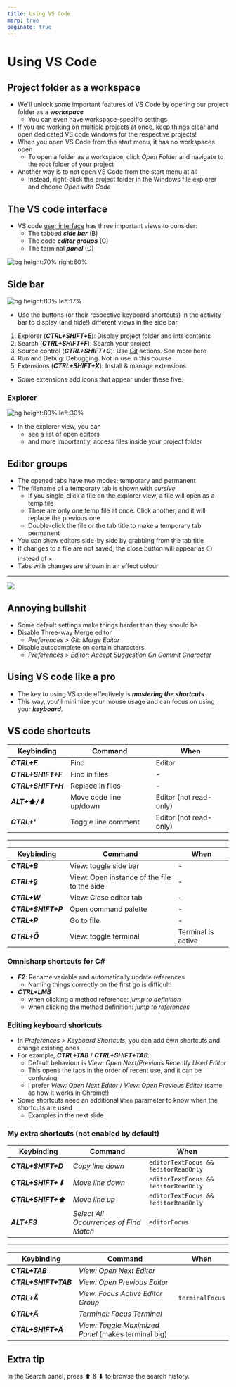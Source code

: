 ```yaml
---
title: Using VS Code
marp: true
paginate: true
---
```

<!-- headingDivider: 3 -->
<!-- class: invert -->

# Using VS Code

## Project folder as a workspace

* We'll unlock some important features of VS Code by opening our project folder as a ***workspace***
  * You can even have workspace-specific settings
* If you are working on multiple projects at once, keep things clear and open dedicated VS code windows for the respective projects!
* When you open VS Code from the start menu, it has no workspaces open
  * To open a folder as a workspace, click *Open Folder* and navigate to the root folder of your project
* Another way is to not open VS Code from the start menu at all
  * Instead,  right-click the project folder in the Windows file explorer and choose *Open with Code*

## The VS code interface

* VS code [user interface](https://code.visualstudio.com/docs/getstarted/userinterface) has three important views to consider:
  * The tabbed ***side bar*** (B)
  * The code ***editor groups*** (C)
  * The terminal ***panel*** (D)

![bg height:70% right:60%](https://code.visualstudio.com/assets/docs/getstarted/userinterface/hero.png)

## Side bar

![bg height:80% left:17%](imgs/vscode-tabs.png)

* Use the buttons (or their respective keyboard shortcuts) in the activity bar to display (and hide!) different views in the side bar
1) Explorer (***CTRL+SHIFT+E***): Display project folder and ints contents
2) Search (***CTRL+SHIFT+F***): Search your project
3) Source control (***CTRL+SHIFT+G***): Use [Git](../project-management/1-git-basics) actions. See more here
4) Run and Debug: Debugging. Not in use in this course
5) Extensions (***CTRL+SHIFT+X***): Install & manage extensions
* Some extensions add icons that appear under these five. 

### Explorer

![bg height:80% left:30%](imgs/vscode-explorer.png)

* In the explorer view, you can
  * see a list of open editors
  * and more importantly, access files inside your project folder

## Editor groups

* The opened tabs have two modes: temporary and permanent
* The filename of a temporary tab is shown with *cursive*
  * If you single-click a file on the explorer view, a file will open as a temp file
  * There are only one temp file at once: Click another, and it will replace the previous one
  * Double-click the file or the tab title to make a temporary tab permanent 
* You can show editors side-by side by grabbing from the tab title
* If changes to a file are not saved, the close button will appear as ⚪ instead of $\times$
* Tabs with changes are shown in an effect colour

---

![](imgs/vscode-editor.png)

## Annoying bullshit

* Some default settings make things harder than they should be
* Disable Three-way Merge editor
  * *Preferences > Git: Merge Editor*
* Disable autocomplete on certain characters
  * *Preferences > Editor: Accept Suggestion On Commit Character*

## Using VS code like a pro

* The key to using VS code effectively is ***mastering the shortcuts***.
* This way, you'll minimize your mouse usage and can focus on using your ***keyboard***.

## VS code shortcuts

| Keybinding                      | Command                | When                   |
|---------------------------------|------------------------|------------------------|
| ***CTRL+F***                    | Find                   | Editor                 |
| ***CTRL+SHIFT+F***              | Find in files          | -                      |
| ***CTRL+SHIFT+H***              | Replace in files       | -                      |
| ***ALT+⬆/⬇***                   | Move code line up/down | Editor (not read-only) |
| ***CTRL+'*** | Toggle line comment      | Editor (not read-only) |

---

| Keybinding         | Command                                     | When               |
|--------------------|---------------------------------------------|--------------------|
| ***CTRL+B***       | View: toggle side bar                       | -                  |
| ***CTRL+§***       | View: Open instance of the file to the side | -                  |
| ***CTRL+W***       | View: Close editor tab                      | -                  |
| ***CTRL+SHIFT+P*** | Open command palette                        | -                  |
| ***CTRL+P***       | Go to file                                  | -                  |
| ***CTRL+Ö***       | View: toggle terminal                       | Terminal is active |

<!-- _footer: I suggest disabling the CTRL+SHIFT+W shortcut that by default closes VS Code. Easy to trigger by accident! -->

### Omnisharp shortcuts for C#

  * ***F2***: Rename variable and automatically update references
    * Naming things correctly on the first go is difficult!
  * ***CTRL+LMB*** 
    * when clicking a method reference: *jump to definition*
    * when clicking the method definition: *jump to references*
<!-- * ***CTRL+.***  auto-import / auto-create missing functions -->

### Editing keyboard shortcuts

* In *Preferences > Keyboard Shortcuts*, you can add own shortcuts and change existing ones 
* For example, ***CTRL+TAB*** / ***CTRL+SHIFT+TAB***:
  * Default behaviour is *View: Open Next/Previous Recently Used Editor*
  * This opens the tabs in the order of recent use, and it can be confusing
  * I prefer *View: Open Next Editor* / *View: Open Previous Editor* (same as how it works in Chrome!)
* Some shortcuts need an additional `When` parameter to know when the shortcuts are used
  * Examples in the next slide

### My extra shortcuts (not enabled by default)

| Keybinding         | Command                                | When                                 |
|--------------------|----------------------------------------|--------------------------------------|
| ***CTRL+SHIFT+D*** | *Copy line down*                       | `editorTextFocus && !editorReadOnly` |
| ***CTRL+SHIFT+⬇*** | *Move line down*                       | `editorTextFocus && !editorReadOnly` |
| ***CTRL+SHIFT+⬆*** | *Move line up*                         | `editorTextFocus && !editorReadOnly` |
| ***ALT+F3***       | *Select All Occurrences of Find Match* | `editorFocus`                        |

---

| Keybinding           | Command                                             | When            |
|----------------------|-----------------------------------------------------|-----------------|
| ***CTRL+TAB***       | *View: Open Next Editor*                            |                 |
| ***CTRL+SHIFT+TAB*** | *View: Open Previous Editor*                        |                 |
| ***CTRL+Ä***         | *View: Focus Active Editor Group*                   | `terminalFocus` |
| ***CTRL+Ä***         | *Terminal: Focus Terminal*                          |                 |
| ***CTRL+SHIFT+Ä***   | *View: Toggle Maximized Panel* (makes terminal big) |                 |

## Extra tip

In the Search panel, press ⬆ & ⬇ to browse the search history.